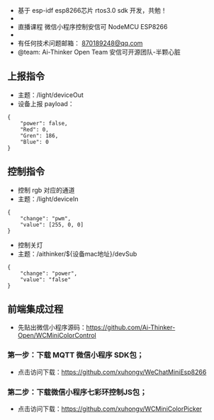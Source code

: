 
 *    基于 esp-idf esp8266芯片 rtos3.0 sdk 开发，共勉！
 * 
 *   直播课程  微信小程序控制安信可 NodeMCU ESP8266
 * 
 *    有任何技术问题邮箱： 870189248@qq.com
 *    @team: Ai-Thinker Open Team 安信可开源团队-半颗心脏
 

## 上报指令

- 主题：/light/deviceOut
- 设备上报 payload：

```
{
	"power": false,
	"Red": 0,
	"Gren": 186,
	"Blue": 0
}
```
## 控制指令

- 控制 rgb 对应的通道
- 主题：/light/deviceIn

```
{
	"change": "pwm",
	"value": [255, 0, 0]
}
```

- 控制关灯
- 主题：/aithinker/${设备mac地址}/devSub

```
{
	"change": "power",
	"value": "false"
}
```

## 前端集成过程

- 先贴出微信小程序源码：https://github.com/Ai-Thinker-Open/WCMiniColorControl

### 第一步：下载 MQTT 微信小程序 SDK包；

- 点击访问下载：https://github.com/xuhongv/WeChatMiniEsp8266



### 第二步：下载微信小程序七彩环控制JS包；

- 点击访问下载：https://github.com/xuhongv/WCMiniColorPicker

